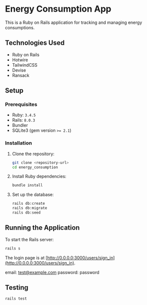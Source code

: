 # Energy Consumption App

This is a Ruby on Rails application for tracking and managing energy consumptions.

## Technologies Used

*   Ruby on Rails
*   Hotwire
*   TailwindCSS
*   Devise
*   Ransack

## Setup

### Prerequisites

*   Ruby: `3.4.5`
*   Rails: `8.0.3`
*   Bundler
*   SQLite3 (gem version `>= 2.1`)


### Installation

1.  Clone the repository:
    ```bash
    git clone <repository-url>
    cd energy_consumption
    ```
2.  Install Ruby dependencies:
    ```bash
    bundle install
    ```

4.  Set up the database:
    ```bash
    rails db:create
    rails db:migrate
    rails db:seed
    ```

## Running the Application

To start the Rails server:

```bash
rails s
```

The login page is at [http://0.0.0.0:3000/users/sign_in](http://0.0.0.0:3000/users/sign_in).

email: test@example.com
password: password



## Testing
```bash
rails test
```
